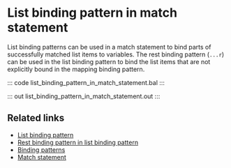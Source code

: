 # List binding pattern in match statement

List binding patterns can be used in a match statement to bind parts of successfully matched list items to variables. The rest binding pattern (`...r`) can be used in the list binding pattern to bind the list items that are not explicitly bound in the mapping binding pattern.

::: code list_binding_pattern_in_match_statement.bal :::

::: out list_binding_pattern_in_match_statement.out :::

## Related links
- [List binding pattern](/learn/by-example/list-binding-pattern/)
- [Rest binding pattern in list binding pattern](/learn/by-example/rest-binding-pattern-in-list-binding-pattern/)
- [Binding patterns](/learn/by-example/binding-patterns/)
- [Match statement](/learn/by-example/match-statement/)